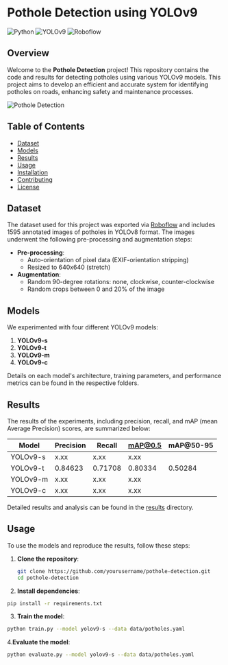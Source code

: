 # Pothole Detection using YOLOv9

![Python](https://img.shields.io/badge/python-3.8%2B-blue.svg)
![YOLOv9](https://img.shields.io/badge/YOLOv9-Models-yellow.svg)
![Roboflow](https://img.shields.io/badge/Dataset-Roboflow-orange.svg)

## Overview

Welcome to the **Pothole Detection** project! This repository contains the code and results for detecting potholes using various YOLOv9 models. This project aims to develop an efficient and accurate system for identifying potholes on roads, enhancing safety and maintenance processes.

![Pothole Detection](path_to_sample_image.jpg)

## Table of Contents

- [Dataset](#dataset)
- [Models](#models)
- [Results](#results)
- [Usage](#usage)
- [Installation](#installation)
- [Contributing](#contributing)
- [License](#license)

## Dataset

The dataset used for this project was exported via [Roboflow]( https://public.roboflow.com/object-detection/pothole) and includes 1595 annotated images of potholes in YOLOv8 format. The images underwent the following pre-processing and augmentation steps:
- **Pre-processing**:
  - Auto-orientation of pixel data (EXIF-orientation stripping)
  - Resized to 640x640 (stretch)
- **Augmentation**:
  - Random 90-degree rotations: none, clockwise, counter-clockwise
  - Random crops between 0 and 20% of the image

## Models

We experimented with four different YOLOv9 models:
1. **YOLOv9-s**
2. **YOLOv9-t**
3. **YOLOv9-m**
4. **YOLOv9-c**

Details on each model's architecture, training parameters, and performance metrics can be found in the respective folders.

## Results

The results of the experiments, including precision, recall, and mAP (mean Average Precision) scores, are summarized below:

| Model    | Precision | Recall | mAP@0.5 | mAP@50-95 |
|----------|-----------|--------|---------|---------|
| YOLOv9-s | x.xx      | x.xx   | x.xx    | |
| YOLOv9-t | 0.84623      | 0.71708   | 0.80334    |0.50284|
| YOLOv9-m | x.xx      | x.xx   | x.xx    ||
| YOLOv9-c | x.xx      | x.xx   | x.xx    ||

Detailed results and analysis can be found in the [results](./results) directory.

## Usage

To use the models and reproduce the results, follow these steps:

1. **Clone the repository**:
   ```bash
   git clone https://github.com/yourusername/pothole-detection.git
   cd pothole-detection
2. **Install dependencies**:
```bash
pip install -r requirements.txt
```
3. **Train the model**:
```bash
python train.py --model yolov9-s --data data/potholes.yaml
```
4.**Evaluate the model**:
```bash
python evaluate.py --model yolov9-s --data data/potholes.yaml
```
